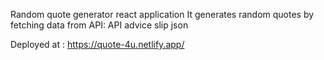 Random quote generator react application 
It generates random quotes by fetching data from API: API advice slip json 

Deployed at : https://quote-4u.netlify.app/

